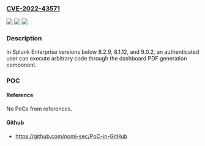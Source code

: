 ### [CVE-2022-43571](https://cve.mitre.org/cgi-bin/cvename.cgi?name=CVE-2022-43571)
![](https://img.shields.io/static/v1?label=Product&message=Splunk%20Enterprise&color=blue)
![](https://img.shields.io/static/v1?label=Version&message=n%2Fa&color=blue)
![](https://img.shields.io/static/v1?label=Vulnerability&message=CWE-94%20Improper%20Control%20of%20Generation%20of%20Code%20(Code%20Injection)&color=brighgreen)

### Description

In Splunk Enterprise versions below 8.2.9, 8.1.12, and 9.0.2, an authenticated user can execute arbitrary code through the dashboard PDF generation component.

### POC

#### Reference
No PoCs from references.

#### Github
- https://github.com/nomi-sec/PoC-in-GitHub

